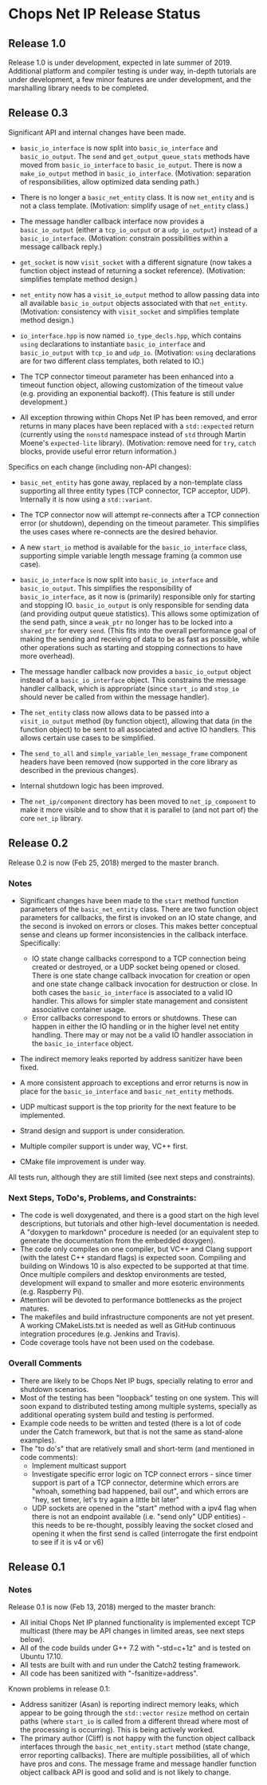 # Chops Net IP Release Status

## Release 1.0

Release 1.0 is under development, expected in late summer of 2019. Additional platform and compiler testing is under way, in-depth tutorials are under development, a few minor features are under development, and the marshalling library needs to be completed.

## Release 0.3

Significant API and internal changes have been made. 

- `basic_io_interface` is now split into `basic_io_interface` and `basic_io_output`. The `send` and `get_output_queue_stats` methods have moved from `basic_io_interface` to `basic_io_output`. There is now a `make_io_output` method in `basic_io_interface`. (Motivation: separation of responsibilities, allow optimized data sending path.)

- There is no longer a `basic_net_entity` class. It is now `net_entity` and is not a class template. (Motivation: simplify usage of `net_entity` class.)

- The message handler callback interface now provides a `basic_io_output` (either a `tcp_io_output` or a `udp_io_output`) instead of a `basic_io_interface`. (Motivation: constrain possibilities within a message callback reply.)

- `get_socket` is now `visit_socket` with a different signature (now takes a function object instead of returning a socket reference). (Motivation: simplifies template method design.)

- `net_entity` now has a `visit_io_output` method to allow passing data into all available `basic_io_output` objects associated with that `net_entity`. (Motivation: consistency with `visit_socket` and simplifies template method design.)

- `io_interface.hpp` is now named `io_type_decls.hpp`, which contains `using` declarations to instantiate `basic_io_interface` and `basic_io_output` with `tcp_io` and `udp_io`. (Motivation: `using` declarations are for two different class templates, both related to IO.)

- The TCP connector timeout parameter has been enhanced into a timeout function object, allowing customization of the timeout value (e.g. providing an exponential backoff). (This feature is still under development.)

- All exception throwing within Chops Net IP has been removed, and error returns in many places have been replaced with a `std::expected` return (currently using the `nonstd` namespace instead of `std` through Martin Moene's `expected-lite` library). (Motivation: remove need for `try`, `catch` blocks, provide useful error return information.)

Specifics on each change (including non-API changes):

- `basic_net_entity` has gone away, replaced by a non-template class supporting all three entity types (TCP connector, TCP acceptor, UDP). Internally it is now using a `std::variant`.

- The TCP connector now will attempt re-connects after a TCP connection error (or shutdown), depending on the timeout parameter. This simplifies the uses cases where re-connects are the desired behavior.

- A new `start_io` method is available for the `basic_io_interface` class, supporting simple variable length message framing (a common use case).

- `basic_io_interface` is now split into `basic_io_interface` and `basic_io_output`. This simplifies the responsibility of `basic_io_interface`, as it now is (primarily) responsible only for starting and stopping IO. `basic_io_output` is only responsible for sending data (and providing output queue statistics). This allows some optimization of the send path, since a `weak_ptr` no longer has to be locked into a `shared_ptr` for every `send`. (This fits into the overall performance goal of making the sending and receiving of data to be as fast as possible, while other operations such as starting and stopping connections to have more overhead).

- The message handler callback now provides a `basic_io_output` object instead of a `basic_io_interface` object. This constrains the message handler callback, which is appropriate (since `start_io` and `stop_io` should never be called from within the message handler).

- The `net_entity` class now allows data to be passed into a `visit_io_output` method (by function object), allowing that data (in the function object) to be sent to all associated and active IO handlers. This allows certain use cases to be simplified.

- The `send_to_all` and `simple_variable_len_message_frame` component headers have been removed (now supported in the core library as described in the previous changes).

- Internal shutdown logic has been improved.

- The `net_ip/component` directory has been moved to `net_ip_component` to make it more visible and to show that it is parallel to (and not part of) the core `net_ip` library.

## Release 0.2

Release 0.2 is now (Feb 25, 2018) merged to the master branch.

### Notes

- Significant changes have been made to the `start` method function parameters of the `basic_net_entity` class. There are two function object parameters for callbacks, the first is invoked on an IO state change, and the second is invoked on errors or closes. This makes better conceptual sense and cleans up former inconsistencies in the callback interface. Specifically:
  - IO state change callbacks correspond to a TCP connection being created or destroyed, or a UDP socket being opened or closed. There is one state change callback invocation for creation or open and one state change callback invocation for destruction or close. In both cases the `basic_io_interface` is associated to a valid IO handler. This allows for simpler state management and consistent associative container usage.
  - Error callbacks correspond to errors or shutdowns. These can happen in either the IO handling or in the higher level net entity handling. There may or may not be a valid IO handler association in the `basic_io_interface` object.
- The indirect memory leaks reported by address sanitizer have been fixed.
- A more consistent approach to exceptions and error returns is now in place for the `basic_io_interface` and `basic_net_entity` methods.

- UDP multicast support is the top priority for the next feature to be implemented.
- Strand design and support is under consideration.
- Multiple compiler support is under way, VC++ first.
- CMake file improvement is under way.

All tests run, although they are still limited (see next steps and constraints).


### Next Steps, ToDo's, Problems, and Constraints:

- The code is well doxygenated, and there is a good start on the high level descriptions, but tutorials and other high-level documentation is needed. A "doxygen to markdown" procedure is needed (or an equivalent step to generate the documentation from the embedded doxygen).
- The code only compiles on one compiler, but VC++ and Clang support (with the latest C++ standard flags) is expected soon. Compiling and building on Windows 10 is also expected to be supported at that time. Once multiple compilers and desktop environments are tested, development will expand to smaller and more esoteric environments (e.g. Raspberry Pi).
- Attention will be devoted to performance bottlenecks as the project matures.
- The makefiles and build infrastructure components are not yet present. A working CMakeLists.txt is needed as well as GitHub continuous integration procedures (e.g. Jenkins and Travis).
- Code coverage tools have not been used on the codebase.

### Overall Comments

- There are likely to be Chops Net IP bugs, specially relating to error and shutdown scenarios.
- Most of the testing has been "loopback" testing on one system. This will soon expand to distributed testing among multiple systems, specially as additional operating system build and testing is performed.
- Example code needs to be written and tested (there is a lot of code under the Catch framework, but that is not the same as stand-alone examples).
- The "to do's" that are relatively small and short-term (and mentioned in code comments):
  - Implement multicast support
  - Investigate specific error logic on TCP connect errors - since timer support is part of a TCP connector, determine which errors are "whoah, something bad happened, bail out", and which errors are "hey, set timer, let's try again a little bit later"
  - UDP sockets are opened in the "start" method with a ipv4 flag when there is not an endpoint available (i.e. "send only" UDP entities) - this needs to be re-thought, possibly leaving the socket closed and opening it when the first send is called (interrogate the first endpoint to see if it is v4 or v6)

## Release 0.1

### Notes

Release 0.1 is now (Feb 13, 2018) merged to the master branch:

- All initial Chops Net IP planned functionality is implemented except TCP multicast (there may be API changes in limited areas, see next steps below).
- All of the code builds under G++ 7.2 with "-std=c+1z" and is tested on Ubuntu 17.10.
- All tests are built with and run under the Catch2 testing framework.
- All code has been sanitized with "-fsanitize=address".

Known problems in release 0.1:

- Address sanitizer (Asan) is reporting indirect memory leaks, which appear to be going through the `std::vector` `resize` method on certain paths (where `start_io` is called from a different thread where most of the processing is occurring). This is being actively worked.
- The primary author (Cliff) is not happy with the function object callback interfaces through the `basic_net_entity.start` method (state change, error reporting callbacks). There are multiple possibilities, all of which have pros and cons. The message frame and message handler function object callback API is good and solid and is not likely to change.
